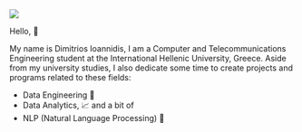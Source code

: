 <img src=https://github.com/dmitris1821gr/dmitris1821gr/blob/main/Big-Data-header.png>

Hello, 👋

My name is Dimitrios Ioannidis, I am a Computer and Telecommunications Engineering student at the International Hellenic University, Greece. Aside from my university studies, I also dedicate some time to create projects and programs related to these fields:

- Data Engineering 👷
- Data Analytics, 📈 and a bit of
- NLP (Natural Language Processing) 🤖
